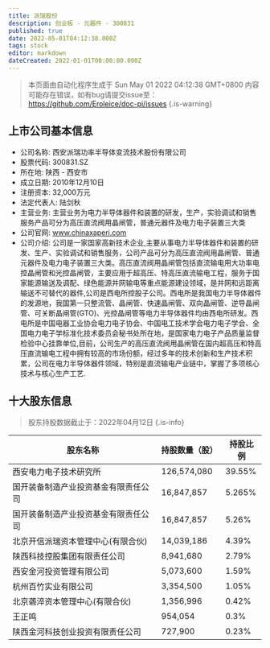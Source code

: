 ```yaml
---
title: 派瑞股份
description: 创业板 - 元器件 - 300831
published: true
date: 2022-05-01T04:12:38.000Z
tags: stock
editor: markdown
dateCreated: 2022-01-01T00:00:00.000Z
---
```


> 本页面由自动化程序生成于 Sun May 01 2022 04:12:38 GMT+0800
> 内容可能存在错误，如有bug请提交issue至：https://github.com/Eroleice/doc-pi/issues
{.is-warning}

## 上市公司基本信息
- 公司名称: 西安派瑞功率半导体变流技术股份有限公司
- 股票代码: 300831.SZ
- 所在地: 陕西 - 西安市
- 成立日期: 2010年12月10日
- 注册资本: 32,000万元
- 法定代表人: 陆剑秋
- 主营业务: 主营业务为电力半导体器件和装置的研发，生产，实验调试和销售服务产品可分为高压直流阀用晶闸管，普通元器件及电力电子装置三大类
- 公司官网: www.chinaxaperi.com
- 公司介绍: 公司是一家国家高新技术企业,主要从事电力半导体器件和装置的研发、生产、实验调试和销售服务，公司产品可分为高压直流阀用晶闸管、普通元器件及电力电子装置三大类。高压直流阀用晶闸管包括直流输电用大功率电控晶闸管和光控晶闸管，主要应用于超高压、特高压直流输电工程，服务于国家能源输送及调配、绿色能源并网输电等重点能源建设领域，是并网和远距离输送不可替代的器件,公司是西电所控股子公司。西电所是我国电力半导体器件的发源地，我国第一只整流管、晶闸管、快速晶闸管、双向晶闸管、逆导晶闸管、可关断晶闸管(GTO)、光控晶闸管等电力半导体器件均由西电所研发。西电所是中国电器工业协会电力电子协会、中国电工技术学会电力电子学会、全国电力电子学标准化技术委员会秘书处所在地，是国家电力电子产品质量监督检验中心挂靠单位,目前，公司生产的高压直流阀用晶闸管在国内超高压和特高压直流输电工程中拥有较高的市场份额，经过多年的技术创新和生产技术积累，公司在电力半导体器件领域，特别是直流输电产业链中，掌握了多项核心技术与核心生产工艺.


## 十大股东信息
> 股东持股数据截止于：2022年04月12日
{.is-info}

| 股东名称 | 持股数量（股） | 持股比例 |
| --- | --- | --- |
| 西安电力电子技术研究所 | 126,574,080 | 39.55% |
| 国开装备制造产业投资基金有限责任公司 | 16,847,857 | 5.265% |
| 国开装备制造产业投资基金有限责任公司 | 16,847,857 | 5.26% |
| 北京开信派瑞资本管理中心(有限合伙) | 14,039,186 | 4.39% |
| 陕西科技控股集团有限责任公司 | 8,941,680 | 2.79% |
| 西安金河投资管理有限公司 | 5,073,600 | 1.59% |
| 杭州百竹实业有限公司 | 3,354,500 | 1.05% |
| 北京砻淬资本管理中心(有限合伙) | 1,356,996 | 0.42% |
| 王正鸣 | 954,054 | 0.3% |
| 陕西金河科技创业投资有限责任公司 | 727,900 | 0.23% |




